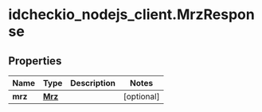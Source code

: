 # idcheckio_nodejs_client.MrzResponse

## Properties
Name | Type | Description | Notes
------------ | ------------- | ------------- | -------------
**mrz** | [**Mrz**](Mrz.md) |  | [optional] 


